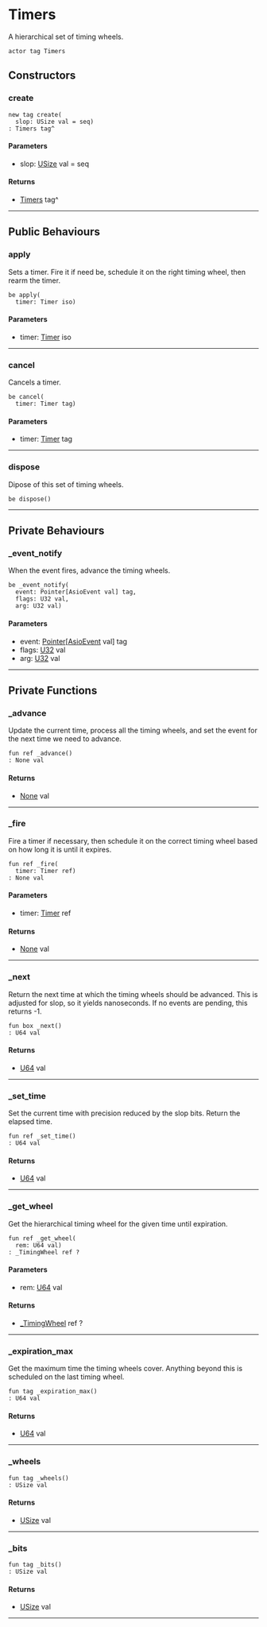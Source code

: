 # Timers

A hierarchical set of timing wheels.


```pony
actor tag Timers
```

## Constructors

### create

```pony
new tag create(
  slop: USize val = seq)
: Timers tag^
```
#### Parameters

*   slop: [USize](builtin-USize) val = seq

#### Returns

* [Timers](time-Timers) tag^

---

## Public Behaviours

### apply

Sets a timer. Fire it if need be, schedule it on the right timing wheel,
then rearm the timer.


```pony
be apply(
  timer: Timer iso)
```
#### Parameters

*   timer: [Timer](time-Timer) iso

---

### cancel

Cancels a timer.


```pony
be cancel(
  timer: Timer tag)
```
#### Parameters

*   timer: [Timer](time-Timer) tag

---

### dispose

Dipose of this set of timing wheels.


```pony
be dispose()
```

---

## Private Behaviours

### _event_notify

When the event fires, advance the timing wheels.


```pony
be _event_notify(
  event: Pointer[AsioEvent val] tag,
  flags: U32 val,
  arg: U32 val)
```
#### Parameters

*   event: [Pointer](builtin-Pointer)\[[AsioEvent](builtin-AsioEvent) val\] tag
*   flags: [U32](builtin-U32) val
*   arg: [U32](builtin-U32) val

---

## Private Functions

### _advance

Update the current time, process all the timing wheels, and set the event
for the next time we need to advance.


```pony
fun ref _advance()
: None val
```

#### Returns

* [None](builtin-None) val

---

### _fire

Fire a timer if necessary, then schedule it on the correct timing wheel
based on how long it is until it expires.


```pony
fun ref _fire(
  timer: Timer ref)
: None val
```
#### Parameters

*   timer: [Timer](time-Timer) ref

#### Returns

* [None](builtin-None) val

---

### _next

Return the next time at which the timing wheels should be advanced. This is
adjusted for slop, so it yields nanoseconds. If no events are pending, this
returns -1.


```pony
fun box _next()
: U64 val
```

#### Returns

* [U64](builtin-U64) val

---

### _set_time

Set the current time with precision reduced by the slop bits. Return the
elapsed time.


```pony
fun ref _set_time()
: U64 val
```

#### Returns

* [U64](builtin-U64) val

---

### _get_wheel

Get the hierarchical timing wheel for the given time until expiration.


```pony
fun ref _get_wheel(
  rem: U64 val)
: _TimingWheel ref ?
```
#### Parameters

*   rem: [U64](builtin-U64) val

#### Returns

* [_TimingWheel](time-_TimingWheel) ref ?

---

### _expiration_max

Get the maximum time the timing wheels cover. Anything beyond this is
scheduled on the last timing wheel.


```pony
fun tag _expiration_max()
: U64 val
```

#### Returns

* [U64](builtin-U64) val

---

### _wheels

```pony
fun tag _wheels()
: USize val
```

#### Returns

* [USize](builtin-USize) val

---

### _bits

```pony
fun tag _bits()
: USize val
```

#### Returns

* [USize](builtin-USize) val

---

